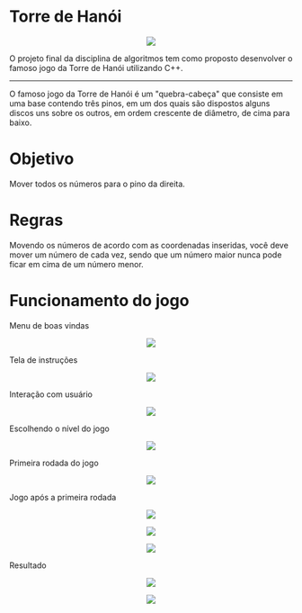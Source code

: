 # Torre de Hanói
<p align="center"><img src="https://github.com/jilcimar/studies/blob/master/algoritmos/projeto/imagens/intro.png"></p>



O projeto final da disciplina de algoritmos tem como proposto desenvolver o famoso jogo da Torre de Hanói utilizando C++.

*** 
O famoso jogo da Torre de Hanói é um "quebra-cabeça" que consiste em uma base contendo três pinos, em um dos quais são dispostos alguns discos uns sobre os outros, em ordem crescente de diâmetro, de cima para baixo.

# Objetivo

Mover todos os números para o pino da direita.

# Regras 

Movendo os números de acordo com as coordenadas inseridas, você deve mover um número de cada vez, sendo que um número maior nunca pode ficar em cima de um número menor.

# Funcionamento do jogo

Menu de boas vindas

<p align="center"><img src="https://github.com/jilcimar/studies/blob/master/algoritmos/projeto/imagens/A%20-%20menu.png" ></p>

Tela de instruções

<p align="center"><img src="https://github.com/jilcimar/studies/blob/master/algoritmos/projeto/imagens/B%20-%20instru%C3%A7%C3%B5es.png" ></p>

Interação com usuário

<p align="center"><img src="https://github.com/jilcimar/studies/blob/master/algoritmos/projeto/imagens/C%20-%20interacaouser.png" ></p>

Escolhendo o nível do jogo

<p align="center"><img src="https://github.com/jilcimar/studies/blob/master/algoritmos/projeto/imagens/D%20-%20nivel.png"></p>

Primeira rodada do jogo

<p align="center"><img src="https://github.com/jilcimar/studies/blob/master/algoritmos/projeto/imagens/E%20-%20primeirarodada.png"></p>


Jogo após a primeira rodada 

<p align="center"><img src="https://github.com/jilcimar/studies/blob/master/algoritmos/projeto/imagens/F%20-%20jogo.png"></p>

<p align="center"><img src="https://github.com/jilcimar/studies/blob/master/algoritmos/projeto/imagens/G%20-%20jogo_2.png"></p>

<p align="center"><img src="https://github.com/jilcimar/studies/blob/master/algoritmos/projeto/imagens/H%20-%20jogo_3.png"></p>

Resultado 

<p align="center"><img src="https://github.com/jilcimar/studies/blob/master/algoritmos/projeto/imagens/I%20-%20resultado.png"></p>

<p align="center"><img src="https://github.com/jilcimar/studies/blob/master/algoritmos/projeto/imagens/J%20-%20resultado_2.png"></p>






